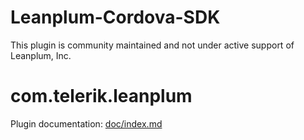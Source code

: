 # Leanplum-Cordova-SDK

This plugin is community maintained and not under active support of Leanplum, Inc.

# com.telerik.leanplum

Plugin documentation: [doc/index.md](doc/index.md)
